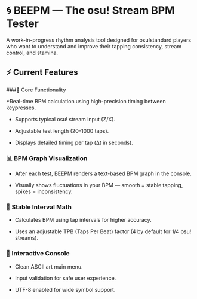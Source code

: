 # **🌀 BEEPM — The osu! Stream BPM Tester**

A work-in-progress rhythm analysis tool designed for osu!standard players who want to understand and improve their tapping consistency, stream control, and stamina.


## ⚡ Current Features

###🧭 Core Functionality

*Real-time BPM calculation using high-precision timing between keypresses.

*  Supports typical osu! stream input (Z/X).

* Adjustable test length (20–1000 taps).

* Displays detailed timing per tap (Δt in seconds).

### 📊 BPM Graph Visualization

* After each test, BEEPM renders a text-based BPM graph in the console.

* Visually shows fluctuations in your BPM — smooth = stable tapping, spikes = inconsistency.

### 🧮 Stable Interval Math

* Calculates BPM using tap intervals for higher accuracy.

* Uses an adjustable TPB (Taps Per Beat) factor (4 by default for 1/4 osu! streams).

### 💬 Interactive Console

* Clean ASCII art main menu.

* Input validation for safe user experience.

* UTF-8 enabled for wide symbol support.
